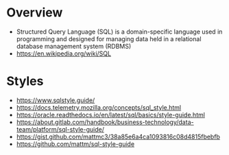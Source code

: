 # Overview

- Structured Query Language (SQL) is a domain-specific language used in
  programming and designed for managing data held in a relational
  database management system (RDBMS)
- https://en.wikipedia.org/wiki/SQL

# Styles

- https://www.sqlstyle.guide/
- https://docs.telemetry.mozilla.org/concepts/sql_style.html
- https://oracle.readthedocs.io/en/latest/sql/basics/style-guide.html
- https://about.gitlab.com/handbook/business-technology/data-team/platform/sql-style-guide/
- https://gist.github.com/mattmc3/38a85e6a4ca1093816c08d4815fbebfb
- https://github.com/mattm/sql-style-guide

